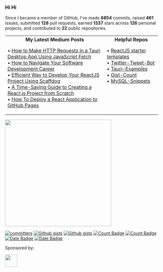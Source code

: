 <!-- “Wisdom tells me I am nothing. Love tells me I am everything. And between the two my life flows.” ― Nisargadatta Maharaj -->
<!-- Continuous Improvement Programme - CIP -->

<div>

### Hi Hi

Since I became a member of GitHub, I've made **6854** commits, raised **461** issues, submitted **128** pull requests, earned **1337** stars across **126** personal projects, and contributed to **22** public repositories.


<table>
<tr>
<td width="65%" valign="top">

<div align="center"> <b>My Latest Medium Posts</b> </div>

<!-- blog starts -->
• [How to Make HTTP Requests in a Tauri Desktop App Using JavaScript Fetch](https://levelup.gitconnected.com/how-to-make-http-requests-in-a-tauri-desktop-app-using-javascript-fetch-0820dc39271b?source=rss-4430950b9342------2)</br>
• [How to Navigate Your Software Development Career](https://levelup.gitconnected.com/how-to-navigate-your-software-development-career-b2f05f398672?source=rss-4430950b9342------2)</br>
• [Efficient Way to Develop Your ReactJS Project Using Scaffdog](https://levelup.gitconnected.com/efficient-way-to-develop-your-reactjs-project-using-scaffdog-8d7ecddfbd29?source=rss-4430950b9342------2)</br>
• [A Time-Saving Guide to Creating a React.js Project from Scratch](https://javascript.plainenglish.io/a-time-saving-guide-to-creating-a-react-js-project-from-scratch-50a8b4db1bed?source=rss-4430950b9342------2)</br>
• [How To Deploy a React Application to GitHub Pages](https://javascript.plainenglish.io/how-to-deploy-a-react-application-to-github-pages-e4f8890e1213?source=rss-4430950b9342------2)</br>
<!-- blog ends -->
     

 
</td>

     
<td width="35%" valign="top">

<div align="center"> <b>Helpful Repos</b> </div>

<div align="left">

• [ReactJS starter templates](https://github.com/lifeparticle/reactjs-starter-templates)</br>
• [Twitter-Tweet-Bot](https://github.com/lifeparticle/twitter-tweet-bot)</br>
• [Tauri-Examples](https://github.com/lifeparticle/tauri-examples)</br>
• [Gist-Count](https://github.com/lifeparticle/Gist-Count)</br>
• [MySQL-Snippets](https://github.com/lifeparticle/MySQL-Snippets)

</div>

</td>
</tr>

</table>

<!-- programmer_humor_img starts -->
<a href="https://imgur.com/r/ProgrammerHumor/sPO9Ofk"><img max-height="400" width="350" src="https://i.imgur.com/sPO9Ofk.jpg"></a>
<!-- programmer_humor_img ends -->

<a href="https://user-badge.committers.top/australia/lifeparticle"><img src="https://user-badge.committers.top/australia/lifeparticle.svg" alt="committers" /></a>
[![Github gists](https://gist-count.vercel.app/api?username=lifeparticle#gh-dark-mode-only)](https://gist.github.com/lifeparticle#gh-dark-mode-only)
[![Github gists](https://gist-count.vercel.app/api?username=lifeparticle#gh-light-mode-only)](https://gist.github.com/lifeparticle#gh-light-mode-only)
[![Count Badge][count-dark]](count#gh-dark-mode-only)
[![Count Badge][count-light]](count#gh-light-mode-only)
[![Date Badge][date-dark]](date#gh-dark-mode-only)
[![Date Badge][date-light]](date#gh-light-mode-only)


[count-dark]: https://komarev.com/ghpvc/?username=lifeparticle&style=flat&color=lightgrey&label=Profile%20Views#gh-dark-mode-only
[count-light]: https://komarev.com/ghpvc/?username=lifeparticle&style=flat&color=lightgrey&label=Profile%20Views#gh-light-mode-only

[date-dark]: https://img.shields.io/badge/Since-Jul,_2023-lightgrey#gh-light-mode-only
[date-light]: https://img.shields.io/badge/Since-Jul,_2023-lightgrey#gh-light-mode-only
     
[portfolio]: https://mahbub.ninja/
[gist]: https://gist.github.com/lifeparticle
[aurthohin]: https://github.com/lifeparticle/Aurthohin

Sponsored by:

<a href="https://arreal.company/"><img height="40" src="https://github.com/user-attachments/assets/b914fef7-f50f-4404-84de-e18fd4e90f7f"></a>
